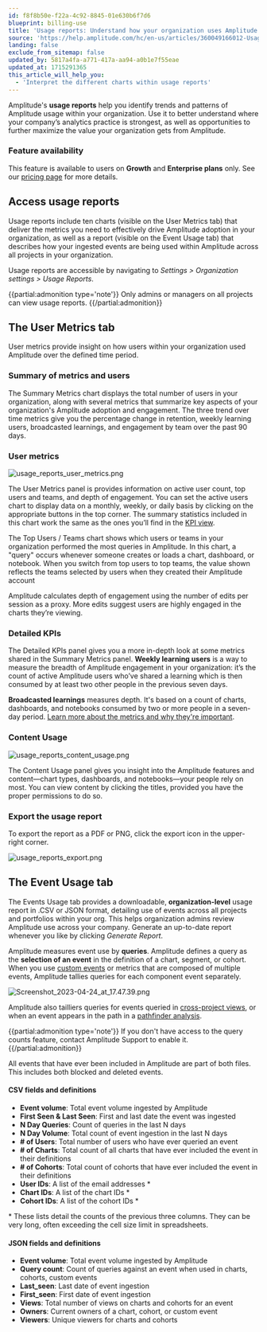 ```yaml
---
id: f8f8b50e-f22a-4c92-8845-01e630b6f7d6
blueprint: billing-use
title: 'Usage reports: Understand how your organization uses Amplitude'
source: 'https://help.amplitude.com/hc/en-us/articles/360049166012-Usage-reports-Understand-how-your-organization-uses-Amplitude'
landing: false
exclude_from_sitemap: false
updated_by: 5817a4fa-a771-417a-aa94-a0b1e7f55eae
updated_at: 1715291365
this_article_will_help_you:
  - 'Interpret the different charts within usage reports'
---
```

Amplitude's **usage reports** help you identify trends and patterns of Amplitude usage within your organization. Use it to better understand where your company’s analytics practice is strongest, as well as opportunities to further maximize the value your organization gets from Amplitude. 

### Feature availability

This feature is available to users on **Growth** and **Enterprise plans** only. See our [pricing page](https://amplitude.com/pricing) for more details.

## Access usage reports

Usage reports include ten charts (visible on the User Metrics tab) that deliver the metrics you need to effectively drive Amplitude adoption in your organization, as well as a report (visible on the Event Usage tab) that describes how your ingested events are being used within Amplitude across all projects in your organization.

Usage reports are accessible by navigating to *Settings >* *Organization settings >* *Usage Reports*.

{{partial:admonition type='note'}}
 Only admins or managers on all projects can view usage reports.
{{/partial:admonition}}

## The User Metrics tab

User metrics provide insight on how users within your organization used Amplitude over the defined time period.

### Summary of metrics and users

The Summary Metrics chart displays the total number of users in your organization, along with several metrics that summarize key aspects of your organization's Amplitude adoption and engagement. The three trend over time metrics give you the percentage change in retention, weekly learning users, broadcasted learnings, and engagement by team over the past 90 days.

### User metrics

![usage_reports_user_metrics.png](/docs/output/img/billing-use/usage-reports-user-metrics-png.png)

The User Metrics panel is provides information on active user count, top users and teams, and depth of engagement. You can set the active users chart to display data on a monthly, weekly, or daily basis by clicking on the appropriate buttons in the top corner. The summary statistics included in this chart work the same as the ones you’ll find in the [KPI view](#detailed-kpis). 

The Top Users / Teams chart shows which users or teams in your organization performed the most queries in Amplitude. In this chart, a "query" occurs whenever someone creates or loads a chart, dashboard, or notebook. When you switch from top users to top teams, the value shown reflects the teams selected by users when they created their Amplitude account

Amplitude calculates depth of engagement using the number of edits per session as a proxy. More edits suggest users are highly engaged in the charts they’re viewing.

### Detailed KPIs

The Detailed KPIs panel gives you a more in-depth look at some metrics shared in the Summary Metrics panel. **Weekly learning users** is a way to measure the breadth of Amplitude engagement in your organization: it’s the count of active Amplitude users who’ve shared a learning which is then consumed by at least two other people in the previous seven days. 

**Broadcasted learnings** measures depth. It's based on a count of charts, dashboards, and notebooks consumed by two or more people in a seven-day period. [Learn more about the metrics and why they're important](https://amplitude.com/north-star/amplitudes-north-star-metric-and-inputs).

### Content Usage

![usage_reports_content_usage.png](/docs/output/img/billing-use/usage-reports-content-usage-png.png)  

The Content Usage panel gives you insight into the Amplitude features and content—chart types, dashboards, and notebooks—your people rely on most. You can view content by clicking the titles, provided you have the proper permissions to do so.

### Export the usage report

To export the report as a PDF or PNG, click the export icon in the upper-right corner.

![usage_reports_export.png](/docs/output/img/billing-use/usage-reports-export-png.png)

## The Event Usage tab

The Events Usage tab provides a downloadable, **organization-level** usage report in .CSV or JSON format, detailing use of events across all projects and portfolios within your org. This helps organization admins review Amplitude use across your company. Generate an up-to-date report whenever you like by clicking *Generate Report*.

Amplitude measures event use by **queries**. Amplitude defines a query as the **selection of an event** in the definition of a chart, segment, or cohort. When you use [custom events](/docs/analytics/charts/event-segmentation/event-segmentation-in-line-events) or metrics that are composed of multiple events,  Amplitude tallies queries for each component event separately.

![Screenshot_2023-04-24_at_17.47.39.png](/docs/output/img/billing-use/screenshot-2023-04-24-at-17-47-39-png.png)

Amplitude also tailliers queries for events queried in [cross-project views](/docs/analytics/user-data-lookup), or when an event appears in the path in a [pathfinder analysis](/docs/analytics/charts/journeys/journeys-understand-paths).

{{partial:admonition type='note'}}
If you don't have access to the query counts feature, contact Amplitude Support to enable it.
{{/partial:admonition}}

All events that have ever been included in Amplitude are part of both files. This includes both blocked and deleted events.

#### CSV fields and definitions

* **Event volume**: Total event volume ingested by Amplitude
* **First Seen & Last Seen**: First and last date the event was ingested
* **N Day Queries**: Count of queries in the last N days
* **N Day Volume**: Total count of event ingestion in the last N days
* **# of Users**: Total number of users who have ever queried an event
* **# of Charts**: Total count of all charts that have ever included the event in their definitions
* **# of Cohorts**: Total count of cohorts that have ever included the event in their definitions
* **User IDs**: A list of the email addresses \*
* **Chart IDs**: A list of the chart IDs \*
* **Cohort IDs**: A list of the cohort IDs \*

\* These lists detail the counts of the previous three columns. They can be very long, often exceeding the cell size limit in spreadsheets.

#### JSON fields and definitions

* **Event volume**: Total event volume ingested by Amplitude
* **Query count**: Count of queries against an event when used in charts, cohorts, custom events
* **Last\_seen**: Last date of event ingestion
* **First\_seen**: First date of event ingestion
* **Views**: Total number of views on charts and cohorts for an event
* **Owners**: Current owners of a chart, cohort, or custom event
* **Viewers**: Unique viewers for charts and cohorts

